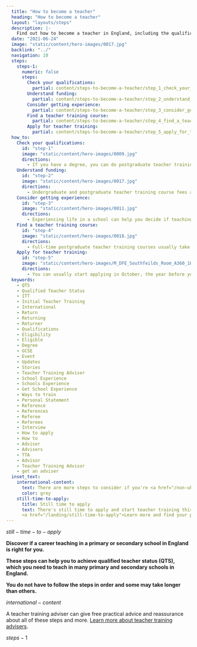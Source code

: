 ```yaml
---
  title: "How to become a teacher"
  heading: "How to become a teacher"
  layout: "layouts/steps"
  description: |-
    Find out how to become a teacher in England, including the qualifications you need, how to fund your training and where to find school experience.
  date: "2021-06-24"
  image: "static/content/hero-images/0017.jpg"
  backlink: "../"
  navigation: 10
  steps:
    steps-1:
      numeric: false
      steps: 
        Check your qualifications:
          partial: content/steps-to-become-a-teacher/step_1_check_your_qualifications
        Understand funding:
          partial: content/steps-to-become-a-teacher/step_2_understand_funding
        Consider getting experience:
          partial: content/steps-to-become-a-teacher/step_3_consider_getting_experience
        Find a teacher training course:
          partial: content/steps-to-become-a-teacher/step_4_find_a_teacher_training_course
        Apply for teacher training:
          partial: content/steps-to-become-a-teacher/step_5_apply_for_teacher_training
  how_to:
    Check your qualifications:
      id: "step-1"
      image: "static/content/hero-images/0009.jpg"
      directions:
        - If you have a degree, you can do postgraduate teacher training. If you do not have a degree, you can do undergraduate teacher training.
    Understand funding:
      id: "step-2"
      image: "static/content/hero-images/0017.jpg"
      directions:
        - Undergraduate and postgraduate teacher training course fees are around £9,250 per year, but there is funding available.
    Consider getting experience:
      id: "step-3"
      image: "static/content/hero-images/0011.jpg"
      directions:
        - Experiencing life in a school can help you decide if teaching is right for you and who you want to teach.
    Find a teacher training course:
      id: "step-4"
      image: "static/content/hero-images/0018.jpg"
      directions:
        - Full-time postgraduate teacher training courses usually take 9 months. Undergraduate teacher training usually takes 4 years.
    Apply for teacher training:
      id: "step-5"
      image: "static/content/hero-images/M_DFE_Southfeilds_Room_A360_10445.jpg"
      directions:
        - You can usually start applying in October, the year before your course starts.
  keywords:
    - QTS
    - Qualified Teacher Status
    - ITT
    - Initial Teacher Training
    - International
    - Return
    - Returning
    - Returner
    - Qualifications
    - Eligibility
    - Eligible
    - Degree
    - GCSE
    - Event
    - Updates
    - Stories
    - Teacher Training Adviser
    - School Experience
    - Schools Experience
    - Get School Experience
    - Ways to train
    - Personal Statement
    - Reference
    - References
    - Referee
    - Referees
    - Interview
    - How to apply
    - How to
    - Adviser
    - Advisers
    - TTA
    - Advisor
    - Teacher Training Advisor
    - get an adviser
  inset_text:
    international-content:
      text: There are more steps to consider if you're <a href="/non-uk-teachers">a non-UK citizen</a>.
      color: grey
    still-time-to-apply:
      title: Still time to apply
      text: There's still time to apply and start teacher training this September.
      <a href="/landing/still-time-to-apply">Learn more and find your postgraduate teacher training course</a>.
---
```

$still-time-to-apply$

<strong>Discover if a career teaching in a primary or secondary school in England is right for you.</strong>

<b>These steps can help you to achieve qualified teacher status (QTS), which you need to teach in many primary and secondary schools in England.</b>

<b>You do not have to follow the steps in order and some may take longer than others.</b>

$international-content$

A teacher training adviser can give free practical advice and reassurance about all of these steps and more. [Learn more about teacher training advisers](/teacher-training-advisers).

$steps-1$
